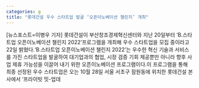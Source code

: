 ```yaml
---
categories: g
title: "롯데건설 우수 스타트업 발굴 ‘오픈이노베이션 챌린지’ 개최"
---
```

[뉴스포스트=이병우 기자] 롯데건설이 부산창조경제혁신센터와 지난 20일부터 ‘B.스타트업 오픈이노베이션 챌린지 2022’프로그램을 개최해 우수 스타트업을 모집 중이라고 22일 밝혔다.‘B.스타트업 오픈이노베이션 챌린지 2022’는 우수한 혁신 기술과 서비스를 가진 스타트업을 발굴하여 대기업과의 협업, 시장 검증 기회 제공뿐만 아니라 향후 사업 제휴 가능성을 이끌어 내기 위한 오픈이노베이션 프로그램이다.이 프로그램을 통해 최종 선정된 우수 스타트업은 오는 10월 28일 서울 서초구 잠원동에 위치한 롯데건설 본사에서 ‘프라이빗 밋-업데